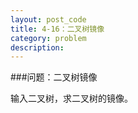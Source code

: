 ```yaml
---
layout: post_code
title: 4-16：二叉树镜像
category: problem
description: 
---
```


###问题：二叉树镜像

输入二叉树，求二叉树的镜像。

<pre class="brush: cpp">



</pre>
